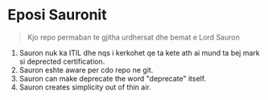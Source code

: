 # Eposi Sauronit

> Kjo repo permaban te gjitha urdhersat dhe bemat e Lord Sauron

1. Sauron nuk ka ITIL dhe nqs i kerkohet qe ta kete ath ai
mund ta bej mark si deprected certification.
2. Sauron eshte aware per cdo repo ne git.
3. Sauron can make deprecate the word "deprecate" itself.
4. Sauron creates simplicity out of thin air.